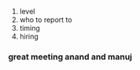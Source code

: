 1.  level
2. who to report to
3. timing
4. hiring

### great meeting anand and manuj

<!--stackedit_data:
eyJoaXN0b3J5IjpbLTExMzIxOTcwMzQsMTU4MDMwOTY5NywyMT
IxNjc3MTIxXX0=
-->